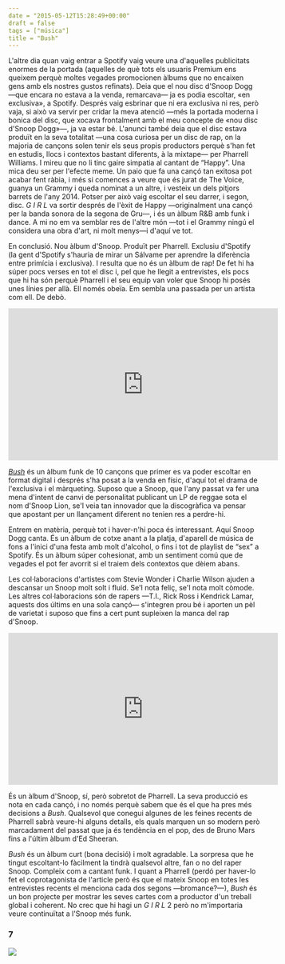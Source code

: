 ```yaml
---
date = "2015-05-12T15:28:49+00:00"
draft = false
tags = ["música"]
title = "Bush"
---
```

L'altre dia quan vaig entrar a Spotify vaig veure una d'aquelles publicitats enormes de la portada (aquelles de què tots els usuaris Premium ens queixem perquè moltes vegades promocionen àlbums que no encaixen gens amb els nostres gustos refinats). Deia que el nou disc d'Snoop Dogg —que encara no estava a la venda, remarcava— ja es podia escoltar, «en exclusiva», a Spotify. Després vaig esbrinar que ni era exclusiva ni res, però vaja, si això va servir per cridar la meva atenció —més la portada moderna i bonica del disc, que xocava frontalment amb el meu concepte de «nou disc d'Snoop Dogg»—, ja va estar bé. L'anunci també deia que el disc estava produït en la seva totalitat —una cosa curiosa per un disc de rap, on la majoria de cançons solen tenir els seus propis productors perquè s'han fet en estudis, llocs i contextos bastant diferents, à la mixtape— per Pharrell Williams. I mireu que no li tinc gaire simpatia al cantant de “Happy”. Una mica deu ser per l'efecte meme. Un paio que fa una cançó tan exitosa pot acabar fent ràbia, i més si comences a veure que és jurat de The Voice, guanya un Grammy i queda nominat a un altre, i vesteix un dels pitjors barrets de l'any 2014. Potser per això vaig escoltar el seu darrer, i segon, disc. *G I R L* va sortir després de l'èxit de Happy —originalment una cançó per la banda sonora de la segona de Gru—, i és un àlbum R&B amb funk i dance. A mi no em va semblar res de l'altre món —tot i el Grammy ningú el considera una obra d'art, ni molt menys—i d'aquí ve tot. 

<!-- more -->

En conclusió. Nou àlbum d'Snoop. Produït per Pharrell. Exclusiu d'Spotify (la gent d'Spotify s'hauria de mirar un Sálvame per aprendre la diferència entre primícia i exclusiva). I resulta que no és un àlbum de rap! De fet hi ha súper pocs verses en tot el disc i, pel que he llegit a entrevistes, els pocs que hi ha són perquè Pharrell i el seu equip van voler que Snoop hi posés unes línies per allà. Ell només obeïa. Em sembla una passada per un artista com ell. De debò. 

<iframe width="540" height="304" id="youtube_iframe" src="https://www.youtube.com/embed/1UAIxwYEgm0?feature=oembed&enablejsapi=1&origin=https://safe.txmblr.com&wmode=opaque" frameborder="0" allowfullscreen=""></iframe>

[*Bush*](https://itunes.apple.com/es/album/bush/id961256177) és un àlbum funk de 10 cançons que  primer es va poder escoltar en format digital i després s'ha posat a la venda en físic, d'aquí tot el drama de l'exclusiva i el màrqueting. Suposo que a Snoop, que l'any passat va fer una mena d'intent de canvi de personalitat publicant un LP de reggae sota el nom d'Snoop Lion, se'l veia tan innovador que la discogràfica va pensar que apostant per un llançament diferent no tenien res a perdre-hi. 


Entrem en matèria, perquè tot i haver-n'hi poca és interessant. Aquí Snoop Dogg canta. És un àlbum de cotxe anant a la platja, d'aparell de música de fons a l'inici d'una festa amb molt d'alcohol, o fins i tot de playlist de “sex” a Spotify. És un àlbum súper cohesionat, amb un sentiment comú que de vegades el pot fer avorrit si el traiem dels contextos que dèiem abans. 

Les col·laboracions d'artistes com Stevie Wonder i Charlie Wilson ajuden a descansar un Snoop molt solt i fluid. Se'l nota feliç, se'l nota molt còmode. Les altres col·laboracions són de rapers —T.I., Rick Ross i Kendrick Lamar, aquests dos últims en una sola cançó— s'integren prou bé i aporten un pèl de varietat i suposo que fins a cert punt supleixen la manca del rap d'Snoop. 

<iframe width="540" height="304" id="youtube_iframe" src="https://www.youtube.com/embed/JPIm6vrSl9s?feature=oembed&enablejsapi=1&origin=https://safe.txmblr.com&wmode=opaque" frameborder="0" allowfullscreen=""></iframe>

És un àlbum d'Snoop, sí, però sobretot de Pharrell. La seva producció es nota en cada cançó, i no només perquè sabem que és el que ha pres més decisions a *Bush*. Qualsevol que conegui algunes de les feines recents de Pharrell sabrà veure-hi alguns detalls, els quals marquen un so modern però marcadament del passat que ja és tendència en el pop, des de Bruno Mars fins a l'últim àlbum d'Ed Sheeran. 

*Bush* és un àlbum curt (bona decisió) i molt agradable. La sorpresa que he tingut escoltant-lo fàcilment la tindrà qualsevol altre, fan o no del raper Snoop. Compleix com a cantant funk. I quant a Pharrell (perdó per haver-lo fet el coprotagonista de l'article però és que el mateix Snoop en totes les entrevistes recents el menciona cada dos segons —bromance?—), *Bush* és un bon projecte per mostrar les seves cartes com a productor d'un treball global i coherent. No crec que hi hagi un *G I R L* 2 però no m'importaria veure continuïtat a l'Snoop més funk. 

### 7

<img id="splashFade" src="http://i.imgur.com/LywBhXz.jpg">